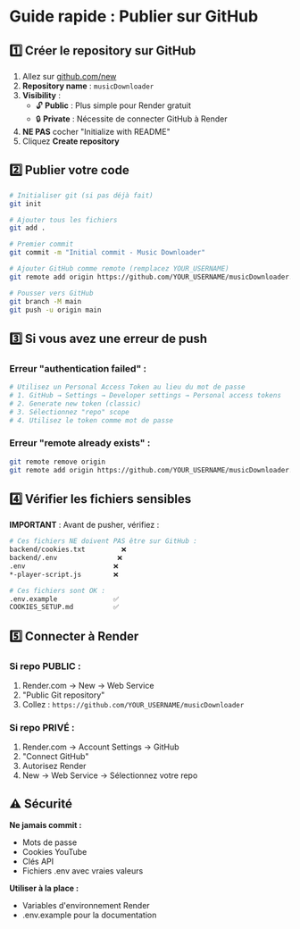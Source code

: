 # Guide rapide : Publier sur GitHub

## 1️⃣ Créer le repository sur GitHub

1. Allez sur [github.com/new](https://github.com/new)
2. **Repository name** : `musicDownloader`
3. **Visibility** :
   - 🔓 **Public** : Plus simple pour Render gratuit
   - 🔒 **Private** : Nécessite de connecter GitHub à Render
4. **NE PAS** cocher "Initialize with README"
5. Cliquez **Create repository**

## 2️⃣ Publier votre code

```bash
# Initialiser git (si pas déjà fait)
git init

# Ajouter tous les fichiers
git add .

# Premier commit
git commit -m "Initial commit - Music Downloader"

# Ajouter GitHub comme remote (remplacez YOUR_USERNAME)
git remote add origin https://github.com/YOUR_USERNAME/musicDownloader.git

# Pousser vers GitHub
git branch -M main
git push -u origin main
```

## 3️⃣ Si vous avez une erreur de push

### Erreur "authentication failed" :
```bash
# Utilisez un Personal Access Token au lieu du mot de passe
# 1. GitHub → Settings → Developer settings → Personal access tokens
# 2. Generate new token (classic)
# 3. Sélectionnez "repo" scope
# 4. Utilisez le token comme mot de passe
```

### Erreur "remote already exists" :
```bash
git remote remove origin
git remote add origin https://github.com/YOUR_USERNAME/musicDownloader.git
```

## 4️⃣ Vérifier les fichiers sensibles

**IMPORTANT** : Avant de pusher, vérifiez :

```bash
# Ces fichiers NE doivent PAS être sur GitHub :
backend/cookies.txt         ❌
backend/.env               ❌
.env                      ❌
*-player-script.js        ❌

# Ces fichiers sont OK :
.env.example              ✅
COOKIES_SETUP.md          ✅
```

## 5️⃣ Connecter à Render

### Si repo PUBLIC :
1. Render.com → New → Web Service
2. "Public Git repository"
3. Collez : `https://github.com/YOUR_USERNAME/musicDownloader`

### Si repo PRIVÉ :
1. Render.com → Account Settings → GitHub
2. "Connect GitHub"
3. Autorisez Render
4. New → Web Service → Sélectionnez votre repo

## ⚠️ Sécurité

**Ne jamais commit :**
- Mots de passe
- Cookies YouTube
- Clés API
- Fichiers .env avec vraies valeurs

**Utiliser à la place :**
- Variables d'environnement Render
- .env.example pour la documentation